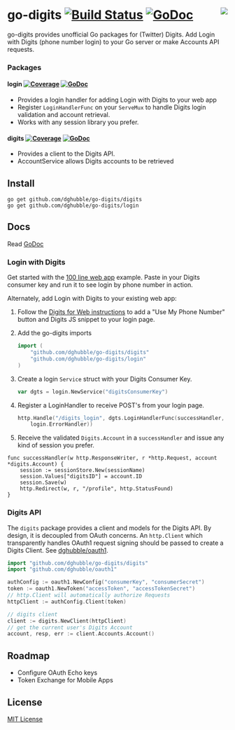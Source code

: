 
# go-digits [![Build Status](https://travis-ci.org/dghubble/go-digits.png)](https://travis-ci.org/dghubble/go-digits) [![GoDoc](http://godoc.org/github.com/dghubble/go-digits?status.png)](http://godoc.org/github.com/dghubble/go-digits) <img align="right" src="http://storage.googleapis.com/dghubble/digits-gopher.png">

go-digits provides unofficial Go packages for (Twitter) Digits. Add Login with Digits (phone number login) to your Go server or make Accounts API requests.

### Packages

#### login [![Coverage](http://gocover.io/_badge/github.com/dghubble/go-digits/login)](http://gocover.io/github.com/dghubble/go-digits/login) [![GoDoc](http://godoc.org/github.com/dghubble/go-digits/login?status.png)](http://godoc.org/github.com/dghubble/go-digits/login)

* Provides a login handler for adding Login with Digits to your web app
* Register `LoginHandlerFunc` on your `ServeMux` to handle Digits login validation and account retrieval.
* Works with any session library you prefer.

#### digits [![Coverage](http://gocover.io/_badge/github.com/dghubble/go-digits/digits)](http://gocover.io/github.com/dghubble/go-digits/digits) [![GoDoc](http://godoc.org/github.com/dghubble/go-digits/digits?status.png)](http://godoc.org/github.com/dghubble/go-digits/digits)

* Provides a client to the Digits API.
* AccountService allows Digits accounts to be retrieved

## Install

    go get github.com/dghubble/go-digits/digits
    go get github.com/dghubble/go-digits/login

## Docs

Read [GoDoc](https://godoc.org/github.com/dghubble/go-digits)

### Login with Digits

Get started with the [100 line web app](examples/login) example. Paste in your Digits consumer key and run it to see login by phone number in action.

Alternately, add Login with Digits to your existing web app:

1. Follow the [Digits for Web instructions](https://dev.twitter.com/twitter-kit/web/digits) to add a "Use My Phone Number" button and Digits JS snippet to your login page.
2. Add the go-digits imports
    
    ```go
    import (
        "github.com/dghubble/go-digits/digits"
        "github.com/dghubble/go-digits/login"
    )
    ```

3. Create a login `Service` struct with your Digits Consumer Key.
    
    ```go
    var dgts = login.NewService("digitsConsumerKey")
    ```

4. Register a LoginHandler to receive POST's from your login page.

    ```go
    http.Handle("/digits_login", dgts.LoginHandlerFunc(successHandler,
        login.ErrorHandler))
    ```

5. Receive the validated `Digits.Account` in a `successHandler` and issue any kind of session you prefer.

```
func successHandler(w http.ResponseWriter, r *http.Request, account *digits.Account) {
    session := sessionStore.New(sessionName)
    session.Values["digitsID"] = account.ID
    session.Save(w)
    http.Redirect(w, r, "/profile", http.StatusFound)
}
```

### Digits API

The `digits` package provides a client and models for the Digits API. By design, it is decoupled from OAuth concerns. An `http.Client` which transparently handles OAuth1 request signing should be passed to create a Digits Client. See [dghubble/oauth1](https://github.com/dghubble/oauth1).

```go
import "github.com/dghubble/go-digits/digits"
import "github.com/dghubble/oauth1"

authConfig := oauth1.NewConfig("consumerKey", "consumerSecret")
token := oauth1.NewToken("accessToken", "accessTokenSecret")
// http.Client will automatically authorize Requests
httpClient := authConfig.Client(token)

// digits client
client := digits.NewClient(httpClient)
// get the current user's Digits Account
account, resp, err := client.Accounts.Account()
```

## Roadmap

* Configure OAuth Echo keys
* Token Exchange for Mobile Apps

## License

[MIT License](LICENSE)


